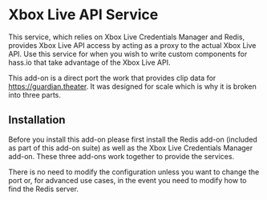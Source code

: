 # Xbox Live API Service

This service, which relies on Xbox Live Credentials Manager and Redis, provides Xbox Live API access by acting as a proxy to the actual Xbox Live API. Use this service for when you wish to write custom components for hass.io that take advantage of the Xbox Live API.

This add-on is a direct port the work that provides clip data for https://guardian.theater. It was designed for scale which is why it is broken into three parts.

## Installation

Before you install this add-on please first install the Redis add-on (included as part of this add-on suite) as well as the Xbox Live Credentials Manager add-on. These three add-ons work together to provide the services.

There is no need to modify the configuration unless you want to change the port or, for advanced use cases, in the event you need to modify how to find the Redis server.
